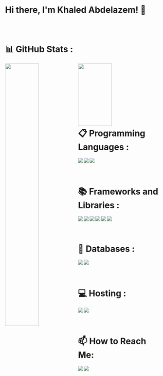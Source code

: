 # Hi there, I'm Khaled Abdelazem! 👋

<br/>
<br/>

# 📊 GitHub Stats :
<img align="left" width="47%" src="https://github-readme-stats.vercel.app/api?username=KhaledAbdElazem&theme=dark&hide_border=false&include_all_commits=false&count_private=false"/>
<img align="left" width="47%" height="205" src="https://github-readme-stats.vercel.app/api/top-langs/?username=KhaledAbdElazem&theme=dark&hide_border=false&include_all_commits=false&count_private=false&layout=compact"/>

<br/>
<br/>
<br/>
<br/>
<br/>
<br/>
<br/>
<br/>
<br/>
<br/>

# 📋 Programming Languages :
<img align="left" src="https://img.shields.io/badge/javascript-%23323330.svg?style=for-the-badge&logo=javascript&logoColor=%23F7DF1E"/>
<img align="left" src="https://img.shields.io/badge/typescript-%23007ACC.svg?style=for-the-badge&logo=typescript&logoColor=white"/>
<img align="left" src="https://img.shields.io/badge/dart-%230175C2.svg?style=for-the-badge&logo=dart&logoColor=white"/>

<br/>
<br/>
<br/>

# 📚 Frameworks and Libraries :
<img align="left" src="https://img.shields.io/badge/node.js-6DA55F?style=for-the-badge&logo=node.js&logoColor=white"/>
<img align="left" src="https://img.shields.io/badge/react-%2361DAFB.svg?style=for-the-badge&logo=react&logoColor=%2361DAFB"/>
<img align="left" src="https://img.shields.io/badge/express.js-%23404d59.svg?style=for-the-badge&logo=express&logoColor=%2361DAFB"/>
<img align="left" src="https://img.shields.io/badge/next.js-%23000000.svg?style=for-the-badge&logo=nextdotjs&logoColor=white"/>
<img align="left" src="https://img.shields.io/badge/angular.js-DD0031?style=for-the-badge&logo=angularjs&logoColor=white"/>
<img align="left" src="https://img.shields.io/badge/NPM-%23CB3837.svg?style=for-the-badge&logo=npm&logoColor=white"/>

<br/>
<br/>
<br/>

# 💾 Databases :
<img align="left" src="https://img.shields.io/badge/mysql-4479A1.svg?style=for-the-badge&logo=mysql&logoColor=white"/>
<img align="left" src="https://img.shields.io/badge/MongoDB-%234ea94b.svg?style=for-the-badge&logo=mongodb&logoColor=white"/>

<br/>
<br/>
<br/>

# 💻 Hosting :
<img align="left" src="https://img.shields.io/badge/vercel-%23000000.svg?style=for-the-badge&logo=vercel&logoColor=white"/>
<img align="left" src="https://img.shields.io/badge/netlify-%23000000.svg?style=for-the-badge&logo=netlify&logoColor=#00C7B7"/>

<br/>
<br/>
<br/>

# 📫 How to Reach Me:
<a href="www.linkedin.com/in/khaled-abd-elazem-a0b106310" target="_blank">
  <img align="left" src="https://img.shields.io/badge/LinkedIn-%230077B5.svg?style=for-the-badge&logo=linkedin&logoColor=white"/>
</a>
<a href="mailto:khaledabdelazem.work@gmail.com">
  <img align="left" src="https://img.shields.io/badge/Gmail-D14836?style=for-the-badge&logo=gmail&logoColor=white"/>
</a>


